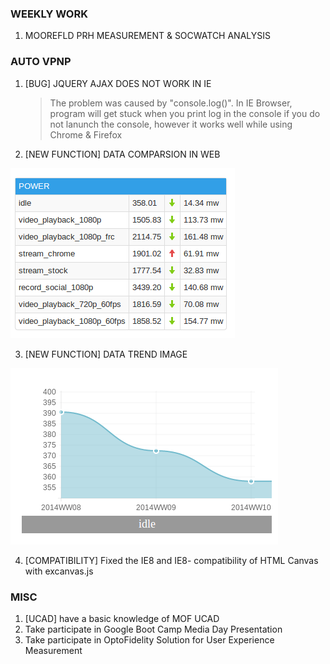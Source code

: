 ### WEEKLY WORK
1. MOOREFLD PRH MEASUREMENT & SOCWATCH ANALYSIS

### AUTO VPNP
1. [BUG] JQUERY AJAX DOES NOT WORK IN IE
    > The problem was caused by "console.log()". In IE Browser, program will get stuck
    when you print log in the console if you do not lanunch the console, however it works
    well while using Chrome & Firefox

2. [NEW FUNCTION] DATA COMPARSION IN WEB

![Alt text](power_cmp.png)

3. [NEW FUNCTION] DATA TREND IMAGE

![Alt text](idle.png)

4. [COMPATIBILITY] Fixed the IE8 and IE8- compatibility of HTML Canvas with excanvas.js


### MISC

1. [UCAD] have a basic knowledge of MOF UCAD
2. Take participate in Google Boot Camp Media Day Presentation
3. Take participate in OptoFidelity Solution for User Experience Measurement
